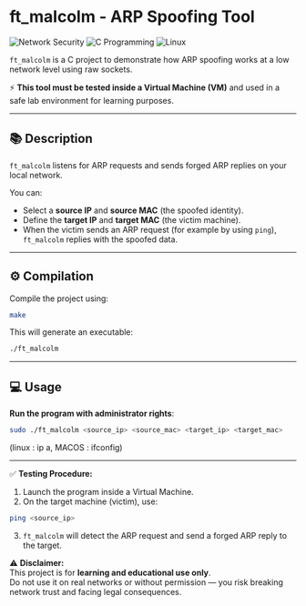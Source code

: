 # ft_malcolm - ARP Spoofing Tool

![Network Security](https://img.shields.io/badge/security-ARP_spoofing-red)
![C Programming](https://img.shields.io/badge/language-C-blue)
![Linux](https://img.shields.io/badge/platform-Linux-lightgrey)


`ft_malcolm` is a C project to demonstrate how ARP spoofing works at a low network level using raw sockets.

⚡ **This tool must be tested inside a Virtual Machine (VM)** and used in a safe lab environment for learning purposes.

---

## 📚 Description

`ft_malcolm` listens for ARP requests and sends forged ARP replies on your local network.

You can:

- Select a **source IP** and **source MAC** (the spoofed identity).
- Define the **target IP** and **target MAC** (the victim machine).
- When the victim sends an ARP request (for example by using `ping`), `ft_malcolm` replies with the spoofed data.

---

## ⚙️ Compilation

Compile the project using:

```bash
make
```

This will generate an executable:

```bash
./ft_malcolm
```

---

## 💻 Usage

**Run the program with administrator rights**:

```bash
sudo ./ft_malcolm <source_ip> <source_mac> <target_ip> <target_mac>
```

(linux : ip a, MACOS : ifconfig)

---

✅ **Testing Procedure:**

1. Launch the program inside a Virtual Machine.
2. On the target machine (victim), use:

```bash
ping <source_ip>
```

3. `ft_malcolm` will detect the ARP request and send a forged ARP reply to the target.


<!--Manually configure the default gateway for the network : 
- ```sudo ip addr add 10.14.5.50/16 dev enp0s3``` : Add an IP address to the interface
- ```sudo ip link set enp0s3 up``` : Enable network interface
- ```sudo ip route add default via 10.14.0.1``` : Configure the default gateway-->



⚠️ **Disclaimer:**  
This project is for **learning and educational use only**.  
Do not use it on real networks or without permission — you risk breaking network trust and facing legal consequences.

